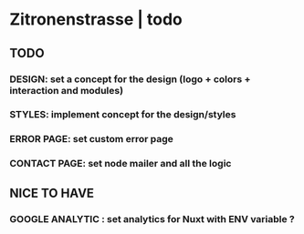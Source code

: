# Zitronenstrasse | todo

## TODO

### DESIGN: set a concept for the design (logo + colors + interaction and modules)

### STYLES: implement concept for the design/styles

### ERROR PAGE: set custom error page

### CONTACT PAGE: set node mailer and all the logic


## NICE TO HAVE

### GOOGLE ANALYTIC : set analytics for Nuxt with ENV variable ?
